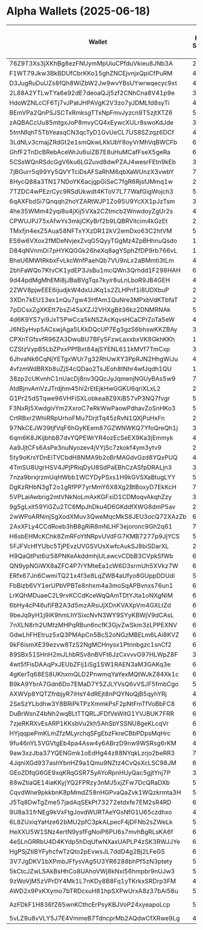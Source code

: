 # Alpha Wallets (2025-06-18)

| Wallet | Risk Score | Backtesting ROI (SOL) | Portfolio Value (USD) | SOL Balance | Farming Attempts / Total Tokens | Farming Ratio (%) | Median/Avg Risk of Last 10 Tokens | Median/Avg MC of Last 10 Tokens | Winrate (%) | ROI (%) | ROI (1D) (%) | Win Rate 1D (%) | Tokens (1D) | ROI (7D) (%) | Win Rate 7D (%) | Tokens (7D) | ROI (30D) (%) | Win Rate 30D (%) | Tokens (30D) | Realized Gains (USD) | Unrealized Gains (USD) | Median/Avg Holding Time (min) | Buy Size | Median/Avg Profit % Per Trade | Median/Avg Loss % Per Trade |
|----------|----------|----------|----------|----------|----------|----------|----------|----------|----------|----------|----------|----------|----------|----------|----------|----------|----------|----------|----------|----------|----------|----------|----------|----------|----------|
| 76Z9T3Xs3jXKhBg8ezFNUymMpUiuCPfduVkieu8JNb3A | 29.94 | 884374.09% | $194369.49 | 104.4536 | 0 / 27 | 0.00% | 0.00/1.10 | $6.90M/$270.04M | 70.37% | 38.10% | 1.37% | 50.00% | 1 | 8.47% | 77.78% | 7 | 262.46% | 66.67% | 16 | $42827.88 | $5004.91 | 108.68/3053.13 | $2011.11 | 67.04%/42934.08% | -25.80%/-34.66% |
| F1WT79Jkw3BkBDUfCbrKKo15ghZNCEjvnjxQpiCfPuRM | 48.32 | 22.73% | $12270.83 | 59.8911 | 17 / 179 | 9.50% | 4.50/4.40 | $5.73K/$32.07K | 54.19% | 50.82% | -0.00% | 83.33% | 3 | 0.46% | 84.62% | 9 | 13.08% | 67.57% | 31 | $85627.47 | $4405.47 | 351.08/6806.72 | $663.90 | 80.17%/1118.70% | -50.38%/-47.05% |
| D3JugRuDuUZs8fQh8WiZbW2Jw9wvYBsUYwrwqecyc9xt | 49.50 | 11.04% | $20624.41 | 139.5122 | 1 / 25 | 4.00% | 0.00/1.90 | $1.41M/$294.36M | 60.00% | 15.66% | 2.95% | 100.00% | 1 | 2.95% | 100.00% | 1 | 2.95% | 100.00% | 1 | $60443.19 | $9416.99 | 83.31/4648.31 | $5276.92 | 27.32%/63.52% | -39.78%/-41.32% |
| 2L88A2YTLwTYa6e92dE7deoaQJj5zf2CNhCna8V41p9e | 36.00 | 5.21% | $51791698740036411392.00 | 15.2674 | 0 / 12 | 0.00% | 0.00/1.43 | $181.47M/$1.84B | 50.00% | 21.61% | 31.30% | 50.00% | 0 | 15.74% | 50.00% | 0 | 14.44% | 50.00% | 1 | $5722.57 | $-1203.88 | 5380.67/76737.17 | $279.00 | 84.54%/75.36% | -94.36%/-85.61% |
| HdoWZNLcCF6Tj7vJPatJHPAVgK2V3zo7yJDMLfd8syTi | 46.59 | 4.01% | $2711938378206.78 | 15.1055 | 11 / 425 | 2.59% | 4.00/4.40 | $194.75K/$338.61K | 57.41% | 5.09% | 6.42% | 100.00% | 1 | 24.49% | 100.00% | 12 | 69.55% | 92.31% | 24 | $11576.13 | $-2916.18 | 162.24/1323.15 | $52.61 | 21.89%/34.07% | -36.49%/-39.91% |
| BEmVPa2QnPSJSCTxRmksgTTxNpFmvJyzcn9T5zjtXTZ6 | 53.16 | 3.90% | $41515.63 | 76.2777 | 5 / 85 | 5.88% | 4.00/3.80 | $260.54K/$1.45M | 49.41% | 55.77% | 1.60% | 63.64% | 8 | 28.81% | 51.11% | 36 | 13800.36% | 48.00% | 76 | $49808.18 | $14403.21 | 69.79/1505.43 | $763.77 | 84.85%/202.42% | -45.07%/-50.63% |
| zAQBACcUu85mtgxJoP8mvyCQ4xEywcXULr8swoKdJde | 34.56 | 2.54% | $9191.27 | 47.6748 | 0 / 15 | 0.00% | 2.50/2.90 | $1.30M/$3.29M | 53.33% | 17.84% | 15.77% | 100.00% | 0 | 110.19% | 75.00% | 3 | 158.39% | 33.33% | 10 | $7578.00 | $-39.23 | 1557.19/6325.22 | $824.45 | 14.51%/18.90% | -/- |
| 5tmNfqhT5TbYeasqCN3qcTyD1GvUeCL7US8SZzqz6DCf | 48.41 | 1.65% | $6594.00 | 6.3521 | 0 / 16 | 0.00% | 6.00/5.30 | $706.10K/$2.76M | 50.00% | 16.37% | 8.11% | 50.00% | 1 | 2421.12% | 75.00% | 6 | 100.00% | 50.00% | 16 | $5635.94 | $388.60 | 7784.80/11348.60 | $417.27 | -/- | -/- |
| 3LdNLv3cmajZRdGt2e1smQkwLKkUbY8oyVrMhVqBWCFb | 61.46 | 1.33% | $3201.99 | 21.7722 | 0 / 34 | 0.00% | 4.00/3.80 | $261.98K/$14.06M | 70.59% | 225.08% | 4.20% | 50.00% | 0 | 14.91% | 66.67% | 5 | 30.96% | 70.59% | 16 | $16257.06 | $-47.20 | 46.78/1180.37 | $156.73 | 116.80%/10354.71% | -36.79%/-36.02% |
| GhfF2TnDcBRebAceWrJu6uiZB7E8uHuMCafFseX5geRa | 62.43 | 1.30% | $6316.40 | 42.9920 | 1 / 42 | 2.38% | 3.50/3.50 | $4.17K/$4.21K | 50.00% | 44.65% | 4.04% | 100.00% | 1 | 49.52% | 44.44% | 18 | 100.00% | 50.00% | 42 | $7433.42 | $-0.00 | 15.43/89.03 | $307.99 | -/- | -/- |
| 5CSsWQnRSdcGgV6ku6LGZuvd8dwPZAJ4wesrFEtn9kEb | 37.70 | 1.10% | $178988423086993.28 | 19.3960 | 4 / 46 | 8.70% | 0.00/1.60 | $1.04M/$5.44M | 71.74% | 5.78% | 25.54% | 40.00% | 3 | 5986.45% | 67.50% | 37 | 100.00% | 71.74% | 46 | $2225.18 | $-58.80 | 790.59/1438.37 | $78.59 | -/- | -/- |
| 7jBGurr5q99Yy5QVYTciDsAFSaRhM6qbXaWUnzX3vwbY | 78.39 | 1.06% | $7050.95 | 37.4646 | 2 / 23 | 8.70% | 4.50/4.50 | $27.36K/$2.19M | 52.17% | 15.77% | 5.59% | 66.67% | 2 | 2.82% | 40.00% | 8 | 100.00% | 52.17% | 23 | $2551.57 | $256.49 | 42.64/2304.26 | $238.71 | -/- | -/- |
| 8HycQ88a3TN17NDoYK6acjgpGiSeC7fgR6RjsfJMmq1w | 28.00 | 0.97% | $2711651602847.61 | 13.1350 | 0 / 19 | 0.00% | 1.50/3.00 | $2.87M/$3.71M | 47.37% | 12.24% | 308.64% | 42.86% | 2 | 228.19% | 43.75% | 11 | 194.30% | 44.44% | 17 | $3098.22 | $-575.05 | 993.53/4547.75 | $760.39 | 75.51%/75.51% | -73.97%/-73.97% |
| 7TZDC4wPEzrCyc9RSdUkwdt4KToV7L77WafGigWojch3 | 53.02 | 0.72% | $5977.84 | 18.9267 | 0 / 21 | 0.00% | 4.00/3.30 | $260.32K/$21.14M | 47.62% | 114.48% | 77.38% | 100.00% | 1 | 2076.67% | 100.00% | 2 | 2077.81% | 57.14% | 7 | $8665.43 | $88.47 | 350.52/1416.09 | $140.89 | 27.53%/33.09% | -77.30%/-74.15% |
| 6qAXFbdSi7Qnqqh2hoYZARtWJP1Zo95U9YcXX1pJzTsm | 39.00 | 0.00% | $20329.31 | 135.5249 | 0 / 13 | 0.00% | 0.00/1.50 | $149.78M/$1.40B | 53.85% | 37.50% | 3.92% | 100.00% | 0 | 2.06% | 50.00% | 3 | 20.11% | 66.67% | 3 | $86417.27 | $-228.81 | 46154.93/68828.22 | $1587.24 | 26.35%/30.98% | -10.74%/-19.29% |
| 4he35WMm42yqi8u4jXij5VXa2CZtmcb2WnwdoyZgUr2s | 42.00 | 0.00% | $20297.69 | 60.0248 | 0 / 19 | 0.00% | 0.00/0.00 | $219.11M/$1.22B | 47.37% | 283.96% | 0.84% | 50.00% | 0 | 6.29% | 100.00% | 0 | 43.07% | 100.00% | 0 | $428060.79 | $-213.08 | 62298.66/125765.80 | $262.13 | 230.61%/372.00% | -55.31%/-54.17% |
| CPWUJPJ75xAfwYs3mkjCKyBrf2b9LQBRVitcim4kGzEt | 29.33 | -0.07% | $2713151529547.37 | 15.9193 | 0 / 42 | 0.00% | 0.00/0.50 | $278.25M/$767.30M | 59.52% | 23.55% | 0.08% | 100.00% | 0 | 7.39% | 83.33% | 0 | 7.29% | 66.67% | 0 | $79854.97 | $-24858.61 | 19465.41/60685.54 | $1327.77 | 83.60%/130.29% | -39.17%/-47.12% |
| TMxfjn4exZ5Aua58NFTxYXzDR12kV2emDxo63C2htVM | 56.97 | -0.15% | $2703826973674919428096.00 | 38.8378 | 1 / 53 | 1.89% | 4.50/5.10 | $15.85K/$75.43K | 56.60% | 21.41% | 0.05% | 100.00% | 1 | 9.31% | 58.33% | 11 | 90.78% | 54.29% | 35 | $18128.47 | $-4081.58 | 127.42/1059.30 | $888.15 | 51.83%/85.13% | -29.70%/-40.87% |
| ES6w6VXox2fMDeNvjexZvqG5QyyTGgMz4ZpBHhnuQsdo | 15.01 | -0.17% | $24407445396736.27 | 55.9162 | 2 / 199 | 1.01% | 0.00/2.00 | $6.71M/$40.04M | 71.86% | 119.56% | 0.01% | 100.00% | 0 | 1.27% | 75.00% | 3 | 13.00% | 74.19% | 16 | $307042.50 | $-19299.62 | 245.84/15278.07 | $174.70 | 166.25%/7156.35% | -28.76%/-37.55% |
| D84qNVnmDi7pHYKQGGk26heXq8agYSphZfDP9rb766vL | 17.00 | -0.19% | $27122020902450126389248.00 | 152.6078 | 0 / 144 | 0.00% | 2.00/3.00 | $5.80M/$119.41M | 45.14% | 3.31% | 3.87% | 100.00% | 0 | 7.92% | 75.00% | 2 | 244.41% | 88.24% | 14 | $11116.57 | $-2952.26 | 285.85/12984.48 | $422.85 | 28.70%/43.79% | -64.65%/-59.49% |
| BheU6MWtRkbxFvLkcWnfPaehQb7VU9nLx2aBMmti3tLm | 46.18 | -0.21% | $2609.89 | 14.1975 | 3 / 70 | 4.29% | 0.00/1.90 | $10.61M/$22.55M | 65.71% | 9.27% | 1.69% | 100.00% | 0 | 6.35% | 100.00% | 1 | 62.07% | 58.82% | 13 | $3388.91 | $164.71 | 64.24/18322.49 | $45.30 | 6.93%/102.38% | -8.99%/-12.88% |
| 2bhFaWQo7KtvCK1ydEP3JsBu1mcQWn3Qrhdd1F298HAH | 60.82 | -0.31% | $7680.40 | 8.9232 | 0 / 24 | 0.00% | 5.00/5.60 | $38.19K/$258.58K | 50.00% | 94.59% | 13.73% | 100.00% | 1 | 44.29% | 85.71% | 1 | 112.52% | 52.17% | 13 | $31369.59 | $2121.67 | 14717.21/24080.60 | $106.33 | 79.89%/102.89% | -73.87%/-67.76% |
| 9d44pdMgMhEMi8jJBaBVgTqs7kyir8uLnLboR9JB4GEH | 44.96 | -0.35% | $829054043250522368.00 | 128.5821 | 7 / 3687 | 0.19% | 5.00/5.00 | $32.72K/$62.53K | 46.49% | 30.06% | 0.18% | 76.19% | 8 | 12.74% | 68.63% | 163 | 17.44% | 62.73% | 310 | $980674.33 | $-413635.60 | 22197.23/68352.77 | $178.46 | 50.49%/1027.40% | -56.38%/-52.01% |
| 2ZWV8pjwEEE6ijudjkW4dxUJKq1s2ZLHPnf1i8UDXbuP | 23.17 | -0.45% | $34713733937157480448.00 | 7.6197 | 6 / 925 | 0.65% | 4.50/4.50 | $9.87M/$21.43M | 63.24% | 19.90% | 0.04% | 75.00% | 4 | 0.92% | 66.15% | 47 | 9.86% | 61.38% | 165 | $507769.41 | $-181053.75 | 254.05/6464.96 | $163.79 | 35.40%/673.22% | -23.78%/-33.52% |
| 3XDn7kEU13ex1nQu7gw43HfAm1QuNre3MPxbVdKTbfaT | 25.00 | -0.54% | $2311440115297744590995456.00 | 95.1503 | 0 / 65 | 0.00% | 0.00/1.60 | $6.92M/$137.98M | 52.31% | 20.11% | 3.42% | 100.00% | 1 | 11.59% | 87.50% | 2 | 6.63% | 71.43% | 2 | $589190.02 | $-105465.99 | 553.53/26045.08 | $3144.33 | 66.61%/105.74% | -33.11%/-45.47% |
| 7pDCsxZgXKEtt7bsZi45aXZJ2VHXgBit36kz2DNMRNAk | 57.75 | -0.70% | $2711938383370.95 | 34.3024 | 0 / 17 | 0.00% | 4.50/4.90 | $18.74K/$8.61M | 64.71% | 48.22% | 3.85% | 100.00% | 0 | 46.20% | 100.00% | 1 | 153.00% | 100.00% | 5 | $11023.56 | $232.82 | 139.54/8443.78 | $639.37 | 90.17%/130.08% | -32.02%/-37.33% |
| 4d6K9YS7yi9JxT5PwCca5kNSZAcKqvsHCaCPrZoTa5eW | 49.32 | -1.03% | $40077401579916016.00 | 5.3525 | 2 / 187 | 1.07% | 4.50/4.10 | $250.59K/$2.43M | 45.45% | 15.30% | 1.31% | 37.50% | 4 | 1.09% | 40.00% | 12 | 14.06% | 48.91% | 72 | $95378.40 | $-31695.58 | 810.57/6051.71 | $566.87 | 51.32%/109.64% | -45.24%/-49.44% |
| J6NSyHvp5ACswjAga5LKkDQcUP7Eg3gzS6bhswKKZBAy | 34.78 | -1.07% | $3953.21 | 26.6938 | 7 / 85 | 8.24% | 0.00/0.00 | $7.74M/$17.39M | 54.12% | 1.76% | 55.59% | 33.33% | 5 | 82.84% | 47.50% | 24 | 100.00% | 54.12% | 85 | $3907.58 | $-0.00 | 60.00/3947.50 | $976.63 | -/- | -/- |
| CPXnTGfsvfR96ZA3DwuBU7BFy5FzwLaxxbxVK8GkhKKh | 11.91 | -1.10% | $2711938377204.20 | 5.2993 | 58 / 585 | 9.91% | 0.00/0.90 | $3.11M/$5.35M | 63.93% | 0.14% | 24.78% | 83.33% | 1 | 75.43% | 75.00% | 6 | 131.53% | 73.97% | 57 | $11858.22 | $-11010.93 | 169.43/2493.32 | $97.40 | 5.86%/16.03% | -21.34%/-28.58% |
| CZStzVypB5LbZPxxPPfBxt84ajSYENL611kMVf7TmCxp | 33.66 | -1.23% | $1611.42 | 8.7511 | 1 / 38 | 2.63% | 0.00/0.50 | $9.87M/$29.59M | 68.42% | 13.70% | 8.73% | 66.67% | 1 | 14.38% | 81.82% | 5 | 78.05% | 70.83% | 20 | $3179.52 | $340.07 | 249.16/7798.53 | $82.56 | 26.15%/30.07% | -69.66%/-55.14% |
| 6JhvaNk6CqNjYETgxWUr7g32RhUwXY3PpRJN2HhgWiJu | 42.91 | -1.26% | $5624106882992009379840.00 | 5.4790 | 0 / 37 | 0.00% | 2.00/3.10 | $849.22K/$13.94M | 54.05% | 10.51% | 8.26% | 100.00% | 1 | 30.69% | 45.45% | 8 | 3049.21% | 52.94% | 33 | $9177.86 | $-2121.21 | 653.48/4360.83 | $601.91 | 10.24%/11.53% | -6.06%/-6.06% |
| 4vfzmWdBRXb8uZjS4cQDao2TsJEoh8tNhr4wfJqdh1QU | 18.40 | -1.32% | $48575.58 | 63.1743 | 2 / 151 | 1.32% | 0.00/1.20 | $4.07M/$116.37M | 46.36% | 35.52% | 0.58% | 66.67% | 1 | 3.84% | 84.62% | 3 | 15.25% | 57.50% | 25 | $354323.82 | $36041.17 | 4598.26/26782.25 | $1819.89 | 71.21%/5285.46% | -46.08%/-49.93% |
| 38zp2cUKvnhC1nUacDj8nv3QQcJyJqmenjNGUyBAs5w9 | 75.54 | -1.55% | $2705.13 | 17.6382 | 3 / 30 | 10.00% | 3.50/3.70 | $4.01K/$5.41K | 63.33% | 86.49% | 0.07% | 50.00% | 2 | 0.07% | 50.00% | 2 | 0.21% | 80.00% | 5 | $24246.23 | $-28.05 | 230.06/5153.40 | $469.21 | 25.13%/566.99% | -13.72%/-27.72% |
| AtdBjnvAmVzJTrdjhm45hi2rEtEjkHwGGKU6qriXLxL2 | 25.58 | -1.63% | $27010791301804.23 | 5.0268 | 0 / 1247 | 0.00% | 0.00/1.00 | $15.55M/$174.62M | 49.56% | 2.37% | 0.33% | 62.50% | 2 | 0.16% | 42.11% | 14 | 0.16% | 42.11% | 14 | $39883.80 | $-18818.25 | 1441.85/15883.85 | $94.50 | 6.69%/14.84% | -11.58%/-21.98% |
| G1Pr25dSTqwe96VHFiSXLobkea8Z9XiB57vP3NQ7fvgr | 56.67 | -1.65% | $7076.77 | 11.5718 | 0 / 35 | 0.00% | 4.50/3.10 | $258.88K/$24.21M | 62.86% | 26.58% | 6.39% | 100.00% | 1 | 26.26% | 100.00% | 6 | 21720.27% | 64.71% | 34 | $2903.35 | $1631.47 | 310.28/4716.57 | $142.42 | -/- | -99.01%/-99.01% |
| F3NxRj5XwdgivYm2XxroC7eRkWwPaowPdhavZoSnHKo3 | 54.20 | -1.65% | $1154.33 | 7.8474 | 2 / 28 | 7.14% | 3.00/2.90 | $428.81K/$13.43M | 46.43% | 6.95% | 1.85% | 100.00% | 0 | 6265.14% | 71.43% | 10 | 5454.62% | 55.00% | 19 | $2025.44 | $16.37 | 557.66/6725.17 | $34.50 | 6.56%/6.56% | -41.58%/-43.86% |
| CrtRBxr2WhiRRpUrhoFMu7DrjtTq45zRvN1QXjPuHxFn | 25.09 | -1.84% | $29545.01 | 200.9770 | 0 / 22 | 0.00% | 0.00/0.00 | $19.51M/$302.61M | 54.55% | 1.00% | 130.93% | 66.67% | 4 | 100.00% | 54.55% | 22 | 100.00% | 54.55% | 22 | $3367.31 | $0.00 | 26.04/1100.76 | $6681.25 | -/- | -/- |
| 97NkCEJW39tjfVqF6hGyKEem87GZWNWKQ7YfoQreQh1j | 39.40 | -1.88% | $7106322614244.62 | 16.7542 | 1 / 84 | 1.19% | 4.50/3.40 | $175.29K/$176.75K | 52.38% | 2.61% | 34.17% | 59.26% | 8 | 485.50% | 62.71% | 45 | 100.00% | 55.70% | 84 | $2800.63 | $38.17 | 706.14/4025.00 | $189.16 | -/- | -/- |
| 6qm6K8JKijbhbB7dvYQPEWrYR4ozEcSeEX9Ka3jEmmyk | 41.65 | -1.94% | $1442089419493512192.00 | 7.9600 | 3 / 485 | 0.62% | 4.50/4.20 | $570.92K/$1.58M | 52.99% | 10.90% | 0.15% | 75.00% | 0 | 0.60% | 61.11% | 5 | 21.27% | 57.14% | 107 | $269223.25 | $-23607.12 | 803.40/6694.18 | $715.31 | 19.57%/40.07% | -23.65%/-32.77% |
| Aa9JjtCFs6AsPe3nuNyozev4jVYjSc7zkokf4ym3ytv9 | 29.02 | -2.14% | $4074.05 | 27.4767 | 6 / 86 | 6.98% | 0.00/1.00 | $18.50M/$22.34M | 56.98% | 2.50% | 8.97% | 55.56% | 6 | 3754.34% | 56.90% | 37 | 100.00% | 56.98% | 86 | $5540.23 | $0.00 | 107.97/2895.49 | $953.39 | -/- | -/- |
| 5ty9oKrsYDnEiTVCbdH8NMA9b2oBrMAGdvGzd8YQxPUQ | 46.10 | -2.21% | $2711700776000.47 | 11.7834 | 10 / 164 | 6.10% | 4.00/3.30 | $19.31K/$339.25K | 53.66% | 7.58% | 1.27% | 85.71% | 3 | 19.94% | 60.00% | 9 | 23.27% | 53.12% | 26 | $13685.71 | $-2831.32 | 389.13/13985.84 | $153.47 | 20.01%/31.95% | -18.50%/-27.00% |
| 4TmSU8UgrHSV4JPjPRiqDyU8SdPaEBhCzASfpDRALjn3 | 39.71 | -2.69% | $4288.75 | 13.5432 | 0 / 15 | 0.00% | 0.00/0.00 | $168.80M/$1.22B | 66.67% | 23.39% | 0.05% | 50.00% | 0 | 20.34% | 60.00% | 0 | 27.31% | 66.67% | 2 | $10901.64 | $3244.12 | 56083.15/98094.28 | $824.09 | 71.30%/99.42% | -38.29%/-45.06% |
| 7nza9brxjrzmUqHWbb1WCYDyPSxs1H9kGVSXaBtugLYY | 55.33 | -3.10% | $51286723851583764824064.00 | 102.4538 | 45 / 544 | 8.27% | 4.00/3.10 | $3.80K/$25.00K | 62.50% | 31.45% | 0.76% | 91.67% | 2 | 1.71% | 64.71% | 13 | 9.29% | 63.10% | 48 | $111190.82 | $-12650.09 | 4375.41/38723.37 | $164.96 | 27.44%/47.26% | -7.67%/-14.39% |
| DgKzRHbN3gT2o1gRfPP7yrMmY6X8Xg2BtBoxyD7EkKcH | 70.05 | -3.38% | $955.57 | 6.5013 | 8 / 123 | 6.50% | 7.00/6.30 | $5.47K/$11.10K | 47.15% | 24.82% | 3.92% | 33.33% | 5 | 10.13% | 33.33% | 21 | 9.61% | 38.10% | 42 | $7029.23 | $-11.07 | 18.00/358.50 | $210.69 | 39.31%/77.56% | -24.97%/-25.07% |
| 5VPLaiAwbrig2mtVNkNoLmAxKGFxiD1CDMoqvAkqhZzy | 36.00 | -3.38% | $162637656343110432.00 | 24.3335 | 0 / 25 | 0.00% | 0.00/0.00 | $17.86M/$374.63M | 52.00% | 14.08% | 5.61% | 66.67% | 1 | 5.08% | 60.00% | 2 | 17.94% | 70.00% | 4 | $1476.18 | $-135.05 | 186258.69/151131.24 | $119.29 | 54.76%/78.14% | -63.71%/-60.46% |
| 9g5gLxit59YiGZu2TC6MpJhDku4D6GKddfXWG8dmP5av | 28.00 | -3.61% | $2711938440252.85 | 36.6324 | 0 / 54 | 0.00% | 0.00/0.00 | $140.20M/$203.12M | 46.30% | 11.90% | 1.28% | 100.00% | 0 | 44.46% | 87.50% | 1 | 44.82% | 87.50% | 1 | $124388.14 | $-14939.17 | 62664.92/88718.93 | $1976.20 | 30.49%/87.40% | -48.86%/-46.16% |
| 2wWPoARNmjSgXodXMuv3QweMqcMkS8JEU3ocQ72XAzZb | 67.23 | -3.63% | $1648.99 | 10.1263 | 1 / 15 | 6.67% | 4.00/4.40 | $6.55K/$11.72K | 80.00% | 43.29% | 14.10% | 75.00% | 4 | 30.96% | 71.43% | 6 | 100.00% | 80.00% | 15 | $1231.85 | $19.77 | 64.71/1037.34 | $147.57 | -/- | -/- |
| 2AxXFLy4CCdRoeb3hB8gRiR8mNLHF3ejoronc9Gh2q61 | 77.07 | -3.63% | $1925.23 | 13.0989 | 2 / 20 | 10.00% | 4.00/3.70 | $7.59K/$522.78K | 60.00% | 9.87% | 2.36% | 66.67% | 2 | 32.36% | 50.00% | 4 | 100.00% | 60.00% | 20 | $1224.72 | $-4.30 | 38.11/3717.92 | $165.06 | -/- | -/- |
| H6sbEHMcKChk8ZmRFoYtNRpvUVdFG7KMB7277p9JjYCS | 50.37 | -3.63% | $5262.26 | 15.2190 | 1 / 22 | 4.55% | 4.50/3.50 | $57.51K/$154.14K | 54.55% | 9.73% | 4.65% | 100.00% | 0 | 135.64% | 83.33% | 3 | 100.00% | 54.55% | 22 | $3535.27 | $249.49 | 503.25/3494.82 | $213.47 | -/- | -/- |
| 5FJFVcHfYUbc5TjPEvzUVGSVUsXwfcAukSJ8biSDarXL | 25.06 | -4.27% | $2711938381032.04 | 26.2839 | 13 / 473 | 2.75% | 0.00/1.70 | $1.37M/$1.59M | 81.82% | 3.12% | 0.03% | 75.00% | 1 | 0.45% | 80.95% | 12 | 1.49% | 82.09% | 56 | $9705.30 | $51.71 | 1123.07/12267.55 | $116.76 | 3.54%/7.46% | -5.44%/-13.64% |
| H9QaQtPst6iz58PNKeAkddmhjULawcvCDbB3CVpkSfWb | 65.46 | -4.94% | $2927.38 | 19.9128 | 1 / 13 | 7.69% | 4.00/3.60 | $4.38K/$4.94K | 61.54% | 21.46% | 9.86% | 60.00% | 4 | 100.00% | 61.54% | 13 | 100.00% | 61.54% | 13 | $1051.12 | $0.00 | 6.30/23.81 | $324.50 | -/- | -/- |
| QN9ypNGiWX8aZFC4P7rYMteEa1cW6D3srmUh5XVkz7W | 69.23 | -5.41% | $1729.75 | 11.7652 | 3 / 35 | 8.57% | 5.50/5.20 | $9.99K/$61.26K | 54.29% | 19.15% | 2.15% | 15.38% | 13 | 100.00% | 54.29% | 35 | 100.00% | 54.29% | 35 | $1956.51 | $-0.00 | 4.76/34.72 | $166.77 | -/- | -/- |
| ERfx67Jn6CwmiTQ21x4f3e8LqZWB4aUfyo8GUppDDUdi | 59.63 | -5.72% | $7406.73 | 50.3791 | 1 / 21 | 4.76% | 4.50/4.60 | $172.03K/$1.48M | 52.38% | 13.10% | 6.51% | 100.00% | 2 | 100.00% | 52.38% | 21 | 100.00% | 52.38% | 21 | $4406.73 | $0.00 | 30.08/151.74 | $990.92 | -/- | -/- |
| FbBizb6VY1erUPbVPBTe8nhxm4a3moSqAPBvnxs76un1 | 62.21 | -5.73% | $1715.43 | 11.6822 | 5 / 59 | 8.47% | 4.00/3.90 | $21.00K/$170.03K | 66.10% | 8.40% | 9.73% | 66.67% | 2 | 128.29% | 67.74% | 30 | 100.00% | 66.10% | 59 | $3537.03 | $-0.00 | 5.45/216.64 | $250.56 | -/- | -/- |
| LrKQhMDuaeC2L9rvKCCdKceWqQAmTDtYJta1oNXgNiM | 68.75 | -5.79% | $3450.61 | 16.4159 | 7 / 102 | 6.86% | 4.00/4.80 | $4.48K/$10.02K | 50.00% | 31.49% | 12.29% | 50.00% | 8 | 24.17% | 38.33% | 60 | 1246.12% | 50.00% | 96 | $4392.87 | $-21.88 | 19.10/402.12 | $110.76 | 49.39%/71.39% | -12.09%/-13.08% |
| 6bHy4cP46ufiFB2A3d5mzARsiJjXDnKVAXpVm4GXLtZd | 68.24 | -5.93% | $1939.57 | 12.1119 | 2 / 22 | 9.09% | 4.00/3.70 | $4.36K/$49.92K | 54.55% | 41.69% | 92.12% | 75.00% | 4 | 100.00% | 54.55% | 22 | 100.00% | 54.55% | 22 | $1464.51 | $123.02 | 38.29/113.95 | $121.18 | -/- | -/- |
| 9beJq9yH1j9iK9hmLhYSixcNvN3WY9SYyKBWjV9dCAsL | 68.63 | -6.03% | $3373.27 | 16.7900 | 0 / 21 | 0.00% | 4.00/4.60 | $11.71K/$50.46K | 71.43% | 47.13% | 34.14% | 100.00% | 3 | 34.14% | 100.00% | 3 | 1289.06% | 77.78% | 9 | $2794.85 | $78.73 | 27.25/330.84 | $279.25 | 61.54%/63.73% | -48.69%/-48.32% |
| 7nXLN8rh2UMtzMHPqRBun6ncfK3GjvZwSkm3zLPPEXNV | 67.23 | -6.09% | $2596.78 | 11.1160 | 5 / 64 | 7.81% | 4.50/4.60 | $179.25K/$520.97K | 68.75% | 9.02% | 2.32% | 100.00% | 2 | 17.96% | 73.68% | 11 | 62.80% | 63.41% | 30 | $7135.88 | $142.75 | 1967.08/15431.79 | $65.87 | 11.69%/16.08% | -7.94%/-18.20% |
| GdwLhFHEtruz5xQ3PMApCn5BcS2oNGzMBELm6LAi8KVZ | 64.68 | -6.16% | $2078.86 | 12.0357 | 2 / 33 | 6.06% | 4.00/4.70 | $11.03K/$44.55K | 51.52% | 38.38% | 45.81% | 41.18% | 16 | 100.00% | 51.52% | 33 | 100.00% | 51.52% | 33 | $2424.40 | $18.66 | 8.02/29.38 | $128.64 | -/- | -/- |
| 9kF6ismXE39ezvw8TzS2NgMCHnysx1Ptnnbgzc1snCf2 | 64.67 | -6.19% | $2089.52 | 12.1793 | 2 / 33 | 6.06% | 4.00/4.70 | $10.99K/$44.53K | 51.52% | 38.72% | 44.59% | 41.18% | 16 | 100.00% | 51.52% | 33 | 100.00% | 51.52% | 33 | $2456.41 | $8.11 | 8.02/29.38 | $128.64 | -/- | -/- |
| 89SBx51SHnH2mJLhbRSv8nBVFt6JzCxvvvG97HLWpZ8F | 38.40 | -6.24% | $1599.32 | 10.8780 | 0 / 13 | 0.00% | 0.00/3.00 | $117.40M/$592.06M | 53.85% | 60.31% | 132.74% | 100.00% | 0 | 132.74% | 100.00% | 0 | 969.10% | 100.00% | 0 | $2798.87 | $18.02 | 14539.17/42688.47 | $121.16 | 45.76%/79.11% | -14.26%/-29.45% |
| 4wt5fFisDAAqPxJEUbZFij1iSg1SW1RAEN3aM3GAKq3e | 63.55 | -6.46% | $2488.73 | 13.1633 | 1 / 49 | 2.04% | 5.00/5.20 | $75.45K/$116.33K | 65.31% | 30.98% | 10.71% | 75.00% | 4 | 14.13% | 70.00% | 10 | 495.85% | 63.83% | 47 | $15926.17 | $1040.65 | 94.31/476.81 | $763.69 | 103.43%/103.43% | -/- |
| 4gKerTq68ES8UKhxmQLD2PnwmqYaYexMQtWJkZ84Xk1c | 66.00 | -6.49% | $15615636444475232878592.00 | 8.2308 | 0 / 32 | 0.00% | 4.00/3.70 | $3.25K/$23.23K | 56.25% | 139.79% | 5.54% | 100.00% | 0 | 6.39% | 100.00% | 1 | 6.78% | 83.33% | 2 | $8635.33 | $463.62 | 50235.65/56583.92 | $128.57 | 76.82%/198.30% | -22.81%/-19.42% |
| B9kA9YbrA7Gdn6Do7EMaD7Y5ZJLYVsQ6vVSJF5fmbCgo | 57.12 | -6.54% | $5547.19 | 37.7199 | 1 / 24 | 4.17% | 5.00/4.90 | $39.69K/$233.48K | 62.50% | 33.59% | 25.40% | 80.00% | 4 | 100.00% | 62.50% | 24 | 100.00% | 62.50% | 24 | $6905.67 | $0.00 | 75.02/524.80 | $459.53 | -/- | -/- |
| AXWVp8YQTZfnbjyR7iHsY4dREjt8nPQYNoQjB5qyhYRj | 46.00 | -6.71% | $3935.15 | 12.7362 | 32 / 612 | 5.23% | 5.50/5.70 | $15.21K/$31.39K | 54.74% | 3.28% | 25.19% | 74.47% | 10 | 99.79% | 65.22% | 105 | 306.61% | 59.51% | 378 | $7597.25 | $31.87 | 1284.71/3240.45 | $67.06 | 5.51%/2333.63% | -4.82%/-11.10% |
| 2SeSzYLbdhw3Y8BRiPkTPzXmmkPsF2pNtFmTfVoBbFC8 | 60.32 | -7.39% | $18356.43 | 124.8603 | 4 / 46 | 8.70% | 4.50/4.80 | $6.08K/$78.42K | 45.65% | 11.21% | 0.74% | 57.14% | 5 | 100.00% | 45.65% | 46 | 100.00% | 45.65% | 46 | $7386.96 | $-91.98 | 36.78/360.28 | $693.91 | -/- | -/- |
| DuBrWsnZ4bNh2wqBLtTTQRLJFDfVeWitG1YVJBUK7FRR | 60.10 | -7.42% | $28520.10 | 43.4545 | 2 / 77 | 2.60% | 4.00/3.50 | $210.68K/$2.55M | 49.35% | 58.05% | 0.04% | 57.14% | 6 | 1.60% | 40.00% | 27 | 10661.90% | 46.15% | 65 | $63127.48 | $4421.92 | 92.51/1266.19 | $685.06 | 82.67%/161.78% | -30.92%/-31.36% |
| 7zjeRKRXvEsARP1KKsbVu2kh5AhSbYSSNU8geKLcqVr | 60.30 | -7.48% | $2382.34 | 16.2074 | 5 / 63 | 7.94% | 2.50/3.10 | $36.23K/$1.36M | 53.97% | 9.21% | 3.18% | 60.00% | 5 | 130.90% | 55.00% | 39 | 100.00% | 53.97% | 63 | $2630.67 | $0.00 | 21.03/362.87 | $216.50 | -/- | -/- |
| HYjqqpePmKLmZfzMLyrchqSFgEbzFkreCBbPDpsMqHrc | 66.56 | -7.54% | $4891.04 | 30.8657 | 4 / 62 | 6.45% | 6.00/5.30 | $6.75K/$8.79K | 66.13% | 14.56% | 25.58% | 100.00% | 2 | 47.57% | 60.00% | 13 | 69704.18% | 65.00% | 60 | $2358.58 | $69.37 | 10.68/431.02 | $203.25 | 1.05%/1.05% | -/- |
| 9fu46nYL5VGVtgEb4pa4Asw4y6ABrzD9nw9WSRsg6rKM | 42.00 | -7.99% | $11389.39 | 20.1518 | 0 / 13 | 0.00% | 0.00/1.40 | $2.43M/$5.57M | 61.54% | 41.06% | 0.68% | 100.00% | 0 | 0.68% | 100.00% | 0 | 1654.04% | 100.00% | 4 | $13337.18 | $3345.96 | 6682.00/36337.75 | $741.62 | 20.06%/87.98% | -53.48%/-44.62% |
| 9aw3xzJba37YQENGmk1oEdHg44z88NYqkLzrjo2beRR3 | 72.38 | -8.30% | $1123.26 | 6.8375 | 0 / 42 | 0.00% | 10.00/9.90 | $1.51K/$370.07K | 76.19% | 32.92% | 3.46% | 100.00% | 1 | 8.81% | 75.00% | 5 | 240.50% | 82.61% | 24 | $1193.83 | $156.04 | 881.71/884.91 | $95.01 | 34.77%/32.80% | -92.86%/-75.95% |
| 4JqniXGd937ashYbnHZ9a1Qmu9NZtz4CvQsXcLSC98JM | 63.85 | -8.35% | $2118.98 | 14.4128 | 3 / 55 | 5.45% | 3.50/4.20 | $4.20K/$4.48K | 65.45% | 9.07% | 3.12% | 100.00% | 5 | 4.48% | 73.68% | 18 | 44.10% | 68.42% | 36 | $2772.83 | $-0.00 | 167.07/2312.31 | $156.31 | 9.24%/11.48% | -6.65%/-8.61% |
| GEoZDfqG6GE9xqKRqGSR75yAYoRpnHUyQac5gjtYnj7P | 30.50 | -8.48% | $23049751417385377595392.00 | 9.6275 | 0 / 24 | 0.00% | 2.00/2.30 | $1.28M/$1.48M | 50.00% | 28.70% | 2.26% | 50.00% | 1 | 366.52% | 70.00% | 10 | 2697.99% | 57.14% | 21 | $3632.81 | $-575.21 | 842.86/1121.58 | $215.78 | -/- | -76.18%/-57.66% |
| 88wZtiaQE14iaKKyjYQ2FPRzy3nMJ5xjZFw7DcQRaDXb | 54.69 | -8.66% | $4652.48 | 12.3313 | 2 / 48 | 4.17% | 0.50/2.10 | $196.60K/$13.04M | 47.92% | 4.98% | 21.43% | 50.00% | 2 | 169.26% | 42.86% | 21 | 100.00% | 47.92% | 48 | $1189.97 | $98.10 | 29.77/373.78 | $159.80 | -/- | -/- |
| CqvdWne9pkkbnK8pMmdZ58nHGPvaQaZvk1WQzkrmta3H | 59.06 | -8.68% | $2938.73 | 11.8448 | 0 / 12 | 0.00% | 4.00/3.90 | $114.53K/$4.09M | 83.33% | 11.43% | 2.01% | 100.00% | 2 | 430.22% | 88.89% | 8 | 100.00% | 83.33% | 12 | $1297.40 | $431.33 | 57.67/1452.29 | $240.18 | -/- | -/- |
| J5Tq8DwTgZme57jadAqSEkPt73272etdxfe7EM2sR4RD | 67.62 | -9.12% | $3443.16 | 6.3938 | 11 / 161 | 6.83% | 5.00/5.90 | $18.50K/$8.42M | 47.83% | 8.73% | 2.51% | 75.00% | 2 | 1.88% | 36.36% | 9 | 1061.80% | 48.11% | 100 | $13529.02 | $1428.60 | 52.43/933.50 | $392.26 | 19.15%/38.13% | -21.70%/-32.62% |
| 9U8a31frNEg9kVxFtgJovdWURTAeYGsNfG1U65czdhxo | 49.26 | -9.31% | $19303893110879477039104.00 | 233.8648 | 1 / 39 | 2.56% | 4.50/4.00 | $26.08K/$205.05K | 56.41% | 13.67% | 32.95% | 100.00% | 0 | 66.52% | 77.78% | 8 | 317.22% | 61.54% | 22 | $3847.29 | $-233.03 | 981.79/5779.52 | $458.41 | 35.48%/19920.28% | -22.77%/-28.88% |
| 6L8ZUxiqYaHze62bMU2pfC3pkALpecF4jDFNb2sZWeLk | 57.17 | -9.60% | $3666.88 | 24.9529 | 0 / 21 | 0.00% | 0.00/0.70 | $210.61K/$318.14K | 57.14% | 3.77% | 21.12% | 100.00% | 0 | 12.06% | 58.33% | 9 | 100.00% | 57.14% | 21 | $1459.11 | $2.63 | 1249.67/7784.98 | $561.74 | -/- | -/- |
| HeXXU5W1SNz4ertN9ysfFgNoiP6PU6s7mvhBgRLsKA6f | 64.53 | -9.71% | $1583.15 | 7.4042 | 3 / 65 | 4.62% | 4.00/3.90 | $8.76K/$2.11M | 52.31% | 13.85% | 0.54% | 100.00% | 0 | 7.80% | 80.00% | 3 | 33.27% | 50.00% | 10 | $3367.56 | $184.32 | 102.15/3108.02 | $173.78 | 27.29%/78.10% | -23.93%/-29.62% |
| 4eSLnGRRbU4D4KYdp5hDqUfwNXaxUAPLP4zSK3RWJJYe | 61.48 | -9.98% | $4192.46 | 14.5875 | 15 / 164 | 9.15% | 4.00/4.90 | $5.32K/$68.30K | 46.95% | 6.94% | 11.26% | 57.14% | 6 | 16.17% | 52.38% | 16 | 123.22% | 43.69% | 99 | $3137.73 | $1148.80 | 10.85/1200.95 | $160.21 | 16.15%/36.36% | -17.39%/-23.92% |
| HgPSjZtiBYFyhcfwTzQto2pEvwsJL7ddD4g2Bj2LFeGS | 62.53 | -10.13% | $1535.48 | 10.4418 | 10 / 235 | 4.26% | 10.00/10.00 | $0.00/$0.00 | 48.94% | 12.50% | 2.67% | 73.33% | 3 | 18.65% | 80.95% | 38 | 33.22% | 78.81% | 190 | $51645.35 | $80.53 | 16.18/21.92 | $416.37 | 3.42%/31.00% | -0.48%/-2.44% |
| 3V7JgDKV1bXPmbJFfysVAg5U3YR6288bhPf5zN3ptety | 59.40 | -10.72% | $1851.88 | 12.5995 | 1 / 28 | 3.57% | 3.50/3.70 | $4.18K/$4.20K | 67.86% | 28.86% | 48.33% | 78.57% | 13 | 100.00% | 67.86% | 28 | 100.00% | 67.86% | 28 | $1731.12 | $0.00 | 4.80/82.91 | $166.09 | -/- | -/- |
| 5kCtcJZwLSAkBsHhCo8UAhoVWj8kNxi56hmpbr9nUJw3 | 56.97 | -11.19% | $4060.27 | 27.6179 | 0 / 31 | 0.00% | 4.00/4.60 | $4.28K/$8.73K | 54.84% | 10.07% | 57.92% | 75.00% | 8 | 100.00% | 54.84% | 31 | 100.00% | 54.84% | 31 | $1398.32 | $0.00 | 17.21/89.49 | $343.27 | -/- | -/- |
| 9zWoVjM5zVPrDY4Mk1L7nKDy8B8Fq1yTKrkxSRDrp3FM | 41.77 | -12.05% | $7374.01 | 10.5162 | 10 / 209 | 4.78% | 4.00/3.80 | $9.18K/$10.39K | 75.60% | 14.12% | 8.22% | 55.56% | 23 | 138.41% | 68.22% | 127 | 100.00% | 75.60% | 209 | $22984.94 | $321.92 | 41.69/204.01 | $454.23 | -/- | -/- |
| AWD2x9PxKXymo7bTRDcxuH81hpSXPwUrxA8z37bAi58u | 53.27 | -13.51% | $8840.00 | 60.1296 | 1 / 70 | 1.43% | 3.00/3.90 | $4.23K/$4.32K | 52.86% | 38.45% | 1.32% | 100.00% | 1 | 41.93% | 59.09% | 21 | 100.00% | 52.86% | 70 | $11847.96 | $-0.00 | 15.81/63.49 | $316.86 | -/- | -/- |
| AzFDkF1H836fZ65wnKCthcErPsyKBJVoP24xyeapoLcp | 55.31 | -17.04% | $18628.46 | 126.6506 | 24 / 1167 | 2.06% | 10.00/10.00 | $0.00/$0.00 | 60.67% | 28.15% | 0.27% | 84.62% | 3 | 2.59% | 78.72% | 41 | 5.11% | 80.28% | 235 | $398957.00 | $0.00 | 8.01/21.83 | $270.09 | 44.57%/160.17% | -9.69%/-28.32% |
| 5vLZ9u8vVLY5J7E4VmmeB7TdncprMb2AQdwCfXRwe9Lg | 44.75 | -17.31% | $128957993721240864.00 | 9.2205 | 6 / 424 | 1.42% | 4.00/3.30 | $101.67K/$445.31K | 48.35% | 17.29% | 1.30% | 50.00% | 3 | 1.90% | 58.33% | 14 | 5.30% | 58.93% | 50 | $50723.30 | $-7417.72 | 268.11/3154.29 | $202.25 | 36.84%/251.57% | -50.27%/-47.71% |
